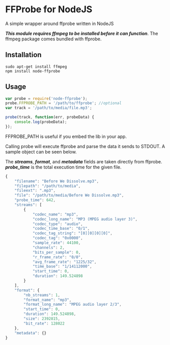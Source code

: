 FFProbe for NodeJS
==========

A simple wrapper around ffprobe written in NodeJS

***This module requires ffmpeg to be installed before it can function***.  The ffmpeg package comes bundled with ffprobe.

Installation
----------

    sudo apt-get install ffmpeg
    npm install node-ffprobe

Usage
----------

```js
var probe = require('node-ffprobe');
probe.FFPROBE_PATH = '/path/to/ffprobe'; //optional
var track = '/path/to/media/file.mp3';

probe(track, function(err, probeData) {
	console.log(probeData);
});
```
FFPROBE_PATH is useful if you embed the lib in your app.

Calling probe will execute ffprobe and parse the data it sends to STDOUT.  A sample object can be seen below.

The ***streams***, ***format***, and ***metadata*** fields are taken directly from ffprobe.
***probe_time*** is the total execution time for the given file.

```js
{
	"filename": "Before We Dissolve.mp3",
	"filepath": "/path/to/media",
	"fileext": ".mp3",
	"file": "/path/to/media/Before We Dissolve.mp3",
	"probe_time": 642,
	"streams": [
		{
			"codec_name": "mp3",
			"codec_long_name": "MP3 (MPEG audio layer 3)",
			"codec_type": "audio",
			"codec_time_base": "0/1",
			"codec_tag_string": "[0][0][0][0]",
			"codec_tag": "0x0000",
			"sample_rate": 44100,
			"channels": 2,
			"bits_per_sample": 0,
			"r_frame_rate": "0/0",
			"avg_frame_rate": "1225/32",
			"time_base": "1/14112000",
			"start_time": 0,
			"duration": 149.524898
		}
	],
	"format": {
		"nb_streams": 1,
		"format_name": "mp3",
		"format_long_name": "MPEG audio layer 2/3",
		"start_time": 0,
		"duration": 149.524898,
		"size": 2392815,
		"bit_rate": 128022
	},
	"metadata": {}
}
```

